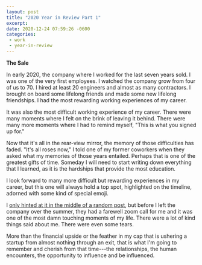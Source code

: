 ```yaml
---
layout: post
title: "2020 Year in Review Part 1"
excerpt: 
date: 2020-12-24 07:59:26 -0600
categories: 
 - work
 - year-in-review
---
```


**The Sale**

In early 2020, the company where I worked for the last seven years sold. I was one of the very first employees. I watched the company grow from four of us to 70. I hired at least 20 engineers and almost as many contractors. I brought on board some lifelong friends and made some new lifelong friendships. I had the most rewarding working experiences of my career.

It was also the most difficult working experience of my career. There were many moments where I felt on the brink of leaving it behind. There were many more moments where I had to remind myself, "This is what you signed up for."

Now that it's all in the rear-view mirror, the memory of those difficulties has faded. "It's all roses now," I told one of my former coworkers when they asked what my memories of those years entailed. Perhaps that is one of the greatest gifts of time. Someday I will need to start writing down everything that I learned, as it is the hardships that provide the most education.

I look forward to many more difficult but rewarding experiences in my career, but this one will always hold a top spot, highlighted on the timeline, adorned with some kind of special emoji.

I [only hinted at it in the middle of a random post]({{site.url}}/2020/06/20/more-weblogging/ "One of my reports at the job I just left after seven years called me a 'philosopher-king' (or maybe it was 'philosopher-CTO'). This was the most flattering of all the positive feedback I received in my final days there."), but before I left the company over the summer, they had a farewell zoom call for me and it was one of the most damn touching moments of my life. There were a lot of kind things said about me. There were even some tears.

More than the financial upside or the feather in my cap that is ushering a startup from almost nothing through an exit, that is what I'm going to remember and cherish from that time---the relationships, the human encounters, the opportunity to influence and be influenced. 
